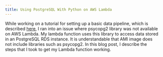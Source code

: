 ```yaml
---
title: Using PostgreSQL With Python on AWS Lambda
---
```

While working on a tutorial for setting up a basic data pipeline, which is
described [here](), I ran into an issue where psycopg2 library was not available
on AWS Lambda. My lambda function uses this library to access data stored in
an PostgreSQL RDS instance. It is understandable that AMI image does not include
libraries such as psycopg2. In this blog post, I describe the steps that I took
to get my Lambda function working.



